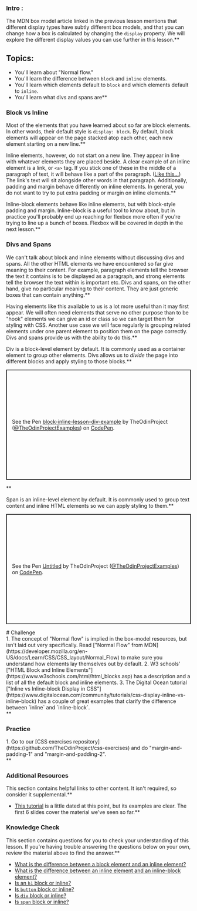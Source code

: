 ### Intro :
>
The MDN box model article linked in the previous lesson mentions that different display types have subtly different box models, and that you can change how a box is calculated by changing the `display` property. We will explore the different display values you can use further in this lesson.**


## Topics:
* You'll learn about "Normal flow."
* You'll learn the difference between `block` and `inline` elements.
* You'll learn which elements default to `block` and which elements default to `inline`.
* You'll learn what divs and spans are**


### Block vs Inline
Most of the elements that you have learned about so far are block elements.  In other words, their default style is `display: block`. <span id="block-inline-difference"></span>By default, block elements will appear on the page stacked atop each other, each new element starting on a new line.**


Inline elements, however, do not start on a new line. They appear in line with whatever elements they are placed beside. A clear example of an inline element is a link, or `<a>` tag. If you stick one of these in the middle of a paragraph of text, it will behave like a part of the paragraph. ([Like this...](https://www.youtube.com/watch?v=dQw4w9WgXcQ)) The link's text will sit alongside other words in that paragraph. Additionally, padding and margin behave differently on inline elements. In general, you do not want to try to put extra padding or margin on inline elements.**


Inline-block elements behave like inline elements, but with block-style padding and margin. Inline-block is a useful tool to know about, but in practice you'll probably end up reaching for flexbox more often if you're trying to line up a bunch of boxes. Flexbox will be covered in depth in the next lesson.**


### Divs and Spans
We can't talk about block and inline elements without discussing divs and spans. All the other HTML elements we have encountered so far give meaning to their content. For example, paragraph elements tell the browser the text it contains is to be displayed as a paragraph, and strong elements tell the browser the text within is important etc. Divs and spans, on the other hand, give no particular meaning to their content. They are just generic boxes that can contain anything.**


Having elements like this available to us is a lot more useful than it may first appear. We will often need elements that serve no other purpose than to be "hook" elements we can give an id or class so we can target them for styling with CSS. Another use case we will face regularly is grouping related elements under one parent element to position them on the page correctly. Divs and spans provide us with the ability to do this.**


Div is a block-level element by default. It is commonly used as a container element to group other elements. Divs allows us to _divide_ the page into different blocks and apply styling to those blocks.**


<p class="codepen" data-height="300" data-theme-id="dark" data-default-tab="html,result" data-slug-hash="KKXXbwR" data-preview="true" data-user="TheOdinProjectExamples" style="height: 300px; box-sizing: border-box; display: flex; align-items: center; justify-content: center; border: 2px solid; margin: 1em 0; padding: 1em;">
  <span>See the Pen <a href="https://codepen.io/TheOdinProjectExamples/pen/KKXXbwR">
  block-inline-lesson-div-example</a> by TheOdinProject (<a href="https://codepen.io/TheOdinProjectExamples">@TheOdinProjectExamples</a>)
  on <a href="https://codepen.io">CodePen</a>.</span>
</p>
<script async src="https://cpwebassets.codepen.io/assets/embed/ei.js"></script>**


Span is an inline-level element by default. It is commonly used to group text content and inline HTML elements so we can apply styling to them.**


<p class="codepen" data-height="300" data-theme-id="dark" data-default-tab="html,result" data-slug-hash="abLLPor" data-preview="true" data-user="TheOdinProjectExamples" style="height: 300px; box-sizing: border-box; display: flex; align-items: center; justify-content: center; border: 2px solid; margin: 1em 0; padding: 1em;">
  <span>See the Pen <a href="https://codepen.io/TheOdinProjectExamples/pen/abLLPor">
  Untitled</a> by TheOdinProject (<a href="https://codepen.io/TheOdinProjectExamples">@TheOdinProjectExamples</a>)
  on <a href="https://codepen.io">CodePen</a>.</span>
</p>
<script async src="https://cpwebassets.codepen.io/assets/embed/ei.js"></script>
# Challenge
<div class="lesson-content__panel" markdown="1">
1. The concept of "Normal flow" is implied in the box-model resources, but isn't laid out very specifically. Read ["Normal Flow" from MDN](https://developer.mozilla.org/en-US/docs/Learn/CSS/CSS_layout/Normal_Flow) to make sure you understand how elements lay themselves out by default.
2. W3 schools' ["HTML Block and Inline Elements"](https://www.w3schools.com/html/html_blocks.asp) has a description and a list of all the default block and inline elements.
3. The Digital Ocean tutorial ["Inline vs Inline-block Display in CSS"](https://www.digitalocean.com/community/tutorials/css-display-inline-vs-inline-block) has a couple of great examples that clarify the difference between `inline` and `inline-block`.
</div>**


### Practice
<div class="lesson-content__panel" markdown="1">
1. Go to our [CSS exercises repository](https://github.com/TheOdinProject/css-exercises) and do "margin-and-padding-1" and "margin-and-padding-2".
</div>**



### Additional Resources
This section contains helpful links to other content. It isn't required, so consider it supplemental.**


* [This tutorial](https://learnlayout.com/no-layout.html) is a little dated at this point, but its examples are clear. The first 6 slides cover the material we've seen so far.**


### Knowledge Check
This section contains questions for you to check your understanding of this lesson. If you're having trouble answering the questions below on your own, review the material above to find the answer.**


* <a class="knowledge-check-link" href="#block-inline-difference">What is the difference between a block element and an inline element?</a>
* <a class="knowledge-check-link" href="https://www.digitalocean.com/community/tutorials/css-display-inline-vs-inline-block">What is the difference between an inline element and an inline-block element?</a>
* <a class="knowledge-check-link" href="https://www.w3schools.com/html/html_blocks.asp">Is an `h1` block or inline?</a>
* <a class="knowledge-check-link" href="https://www.w3schools.com/html/html_blocks.asp">Is `button` block or inline?</a>
* <a class="knowledge-check-link" href="https://www.w3schools.com/html/html_blocks.asp">Is `div` block or inline?</a>
* <a class="knowledge-check-link" href="https://www.w3schools.com/html/html_blocks.asp">Is `span` block or inline?</a>
